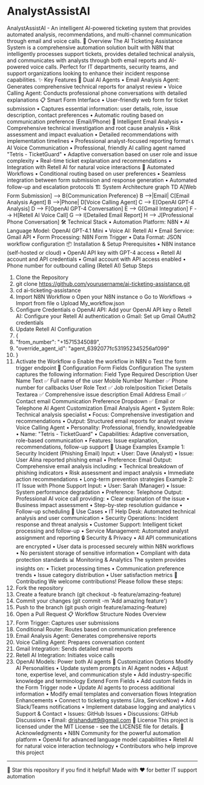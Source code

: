 # AnalystAssistAI
AnalystAssistAI - An intelligent AI-powered ticketing system that provides automated analysis, recommendations, and multi-channel communication through email and voice calls.
🚀 Overview
The AI Ticketing Assistance System is a comprehensive automation solution built with N8N that intelligently processes support tickets, provides detailed technical analysis, and communicates with analysts through both email reports and AI-powered voice calls. Perfect for IT departments, security teams, and support organizations looking to enhance their incident response capabilities.
✨ Key Features
🤖 Dual AI Agents
•	Email Analysis Agent: Generates comprehensive technical reports for analyst review
•	Voice Calling Agent: Conducts professional phone conversations with detailed explanations
📋 Smart Form Interface
•	User-friendly web form for ticket submission
•	Captures essential information: user details, role, issue description, contact preferences
•	Automatic routing based on communication preference (Email/Phone)
📧 Intelligent Email Analysis
•	Comprehensive technical investigation and root cause analysis
•	Risk assessment and impact evaluation
•	Detailed recommendations with implementation timelines
•	Professional analyst-focused reporting format
📞 AI Voice Communication
•	Professional, friendly AI calling agent named "Tetris - TicketGuard"
•	Adaptive conversation based on user role and issue complexity
•	Real-time ticket explanation and recommendations
•	Integration with Retell AI for natural voice interactions
🔄 Automated Workflows
•	Conditional routing based on user preferences
•	Seamless integration between form submission and response generation
•	Automated follow-up and escalation protocols
🏗️ System Architecture
graph TD
    A[Web Form Submission] --> B{Communication Preference}
    B -->|Email| C[Email Analysis Agent]
    B -->|Phone| D[Voice Calling Agent]
    C --> E[OpenAI GPT-4 Analysis]
    D --> F[OpenAI GPT-4 Conversation]
    E --> G[Gmail Integration]
    F --> H[Retell AI Voice Call]
    G --> I[Detailed Email Report]
    H --> J[Professional Phone Conversation]
🛠️ Technical Stack
•	Automation Platform: N8N
•	AI Language Model: OpenAI GPT-4.1 Mini
•	Voice AI: Retell AI
•	Email Service: Gmail API
•	Form Processing: N8N Form Trigger
•	Data Format: JSON workflow configuration
📦 Installation & Setup
Prerequisites
•	N8N instance (self-hosted or cloud)
•	OpenAI API key with GPT-4 access
•	Retell AI account and API credentials
•	Gmail account with API access enabled
•	Phone number for outbound calling (Retell AI)
Setup Steps
1.	Clone the Repository
2.	git clone https://github.com/yourusername/ai-ticketing-assistance.git
3.	cd ai-ticketing-assistance
4.	Import N8N Workflow
o	Open your N8N instance
o	Go to Workflows → Import from file
o	Upload My_workflow.json
5.	Configure Credentials
o	OpenAI API: Add your OpenAI API key
o	Retell AI: Configure your Retell AI authentication
o	Gmail: Set up Gmail OAuth2 credentials
6.	Update Retell AI Configuration
7.	{
8.	  "from_number": "+15715345089",
9.	  "override_agent_id": "agent_6392077fc531952345256af099"
10.	}
11.	Activate the Workflow
o	Enable the workflow in N8N
o	Test the form trigger endpoint
🔧 Configuration
Form Fields Configuration
The system captures the following information:
Field	Type	Required	Description
User Name	Text	✅	Full name of the user
Mobile Number	Number	✅	Phone number for callbacks
User Role	Text	✅	Job role/position
Ticket Details	Textarea	✅	Comprehensive issue description
Email Address	Email	✅	Contact email
Communication Preference	Dropdown	✅	Email or Telephone
AI Agent Customization
Email Analysis Agent
•	System Role: Technical analysis specialist
•	Focus: Comprehensive investigation and recommendations
•	Output: Structured email reports for analyst review
Voice Calling Agent
•	Personality: Professional, friendly, knowledgeable
•	Name: "Tetris - TicketGuard"
•	Capabilities: Adaptive conversation, role-based communication
•	Features: Issue explanation, recommendations, follow-up support
📝 Usage Examples
Example 1: Security Incident (Phishing Email)
Input:
•	User: Dave (Analyst)
•	Issue: User Alina reported phishing email
•	Preference: Email
Output: Comprehensive email analysis including:
•	Technical breakdown of phishing indicators
•	Risk assessment and impact analysis
•	Immediate action recommendations
•	Long-term prevention strategies
Example 2: IT Issue with Phone Support
Input:
•	User: Sarah (Manager)
•	Issue: System performance degradation
•	Preference: Telephone
Output: Professional AI voice call providing:
•	Clear explanation of the issue
•	Business impact assessment
•	Step-by-step resolution guidance
•	Follow-up scheduling
🎯 Use Cases
•	IT Help Desk: Automated technical analysis and user communication
•	Security Operations: Incident response and threat analysis
•	Customer Support: Intelligent ticket processing and follow-up
•	Service Management: Automated analyst assignment and reporting
🔒 Security & Privacy
•	All API communications are encrypted
•	User data is processed securely within N8N workflows
•	No persistent storage of sensitive information
•	Compliant with data protection standards
📊 Monitoring & Analytics
The system provides insights on:
•	Ticket processing times
•	Communication preference trends
•	Issue category distribution
•	User satisfaction metrics
🤝 Contributing
We welcome contributions! Please follow these steps:
1.	Fork the repository
2.	Create a feature branch (git checkout -b feature/amazing-feature)
3.	Commit your changes (git commit -m 'Add amazing feature')
4.	Push to the branch (git push origin feature/amazing-feature)
5.	Open a Pull Request
📋 Workflow Structure
Nodes Overview
1.	Form Trigger: Captures user submissions
2.	Conditional Router: Routes based on communication preference
3.	Email Analysis Agent: Generates comprehensive reports
4.	Voice Calling Agent: Prepares conversation content
5.	Gmail Integration: Sends detailed email reports
6.	Retell AI Integration: Initiates voice calls
7.	OpenAI Models: Power both AI agents
🔧 Customization Options
Modify AI Personalities
•	Update system prompts in AI Agent nodes
•	Adjust tone, expertise level, and communication style
•	Add industry-specific knowledge and terminology
Extend Form Fields
•	Add custom fields in the Form Trigger node
•	Update AI agents to process additional information
•	Modify email templates and conversation flows
Integration Enhancements
•	Connect to ticketing systems (Jira, ServiceNow)
•	Add Slack/Teams notifications
•	Implement database logging and analytics
📞 Support & Contact
•	Issues: GitHub Issues
•	Discussions: GitHub Discussions
•	Email: drishandutt9@gmail.com
📄 License
This project is licensed under the MIT License - see the LICENSE file for details.
🙏 Acknowledgments
•	N8N Community for the powerful automation platform
•	OpenAI for advanced language model capabilities
•	Retell AI for natural voice interaction technology
•	Contributors who help improve this project
________________________________________
🌟 Star this repository if you find it helpful!
Made with ❤️ for better IT support automation

